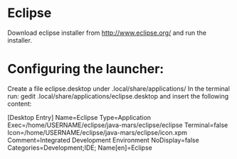 # Eclipse 
Download eclipse installer from http://www.eclipse.org/ and run the installer.

# Configuring the launcher:
Create a file eclipse.desktop under .local/share/applications/
In the terminal run: gedit .local/share/applications/eclipse.desktop and insert the following content:

[Desktop Entry]
Name=Eclipse
Type=Application
Exec=/home/USERNAME/eclipse/java-mars/eclipse/eclipse
Terminal=false
Icon=/home/USERNAME/eclipse/java-mars/eclipse/icon.xpm
Comment=Integrated Development Environment
NoDisplay=false
Categories=Development;IDE;
Name[en]=Eclipse
